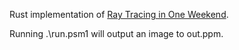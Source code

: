 Rust implementation of [Ray Tracing in One Weekend](https://raytracing.github.io/books/RayTracingInOneWeekend.html).

Running .\run.psm1 will output an image to out.ppm.
